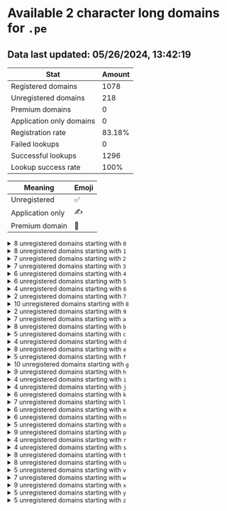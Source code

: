 # Available 2 character long domains for `.pe`

## Data last updated: 05/26/2024, 13:42:19

|Stat|Amount|
|--|--|
|Registered domains|1078|
|Unregistered domains|218|
|Premium domains|0|
|Application only domains|0|
|Registration rate|83.18%|
|Failed lookups|0|
|Successful lookups|1296|
|Lookup success rate|100%|


|Meaning|Emoji|
|--|--|
|Unregistered|:white_check_mark:|
|Application only|:writing_hand:|
|Premium domain|:gem:|

<details>
<summary>8 unregistered domains starting with <bold><code>0</code></bold></summary>

|Type|Domain|
|--|--|
|:white_check_mark:|`04.pe`|
|:white_check_mark:|`0c.pe`|
|:white_check_mark:|`0g.pe`|
|:white_check_mark:|`0i.pe`|
|:white_check_mark:|`0o.pe`|
|:white_check_mark:|`0p.pe`|
|:white_check_mark:|`0q.pe`|
|:white_check_mark:|`0v.pe`|
</details>
<details>
<summary>8 unregistered domains starting with <bold><code>1</code></bold></summary>

|Type|Domain|
|--|--|
|:white_check_mark:|`15.pe`|
|:white_check_mark:|`16.pe`|
|:white_check_mark:|`17.pe`|
|:white_check_mark:|`1e.pe`|
|:white_check_mark:|`1i.pe`|
|:white_check_mark:|`1j.pe`|
|:white_check_mark:|`1n.pe`|
|:white_check_mark:|`1o.pe`|
</details>
<details>
<summary>7 unregistered domains starting with <bold><code>2</code></bold></summary>

|Type|Domain|
|--|--|
|:white_check_mark:|`23.pe`|
|:white_check_mark:|`27.pe`|
|:white_check_mark:|`28.pe`|
|:white_check_mark:|`2e.pe`|
|:white_check_mark:|`2i.pe`|
|:white_check_mark:|`2t.pe`|
|:white_check_mark:|`2u.pe`|
</details>
<details>
<summary>7 unregistered domains starting with <bold><code>3</code></bold></summary>

|Type|Domain|
|--|--|
|:white_check_mark:|`36.pe`|
|:white_check_mark:|`3e.pe`|
|:white_check_mark:|`3g.pe`|
|:white_check_mark:|`3j.pe`|
|:white_check_mark:|`3l.pe`|
|:white_check_mark:|`3w.pe`|
|:white_check_mark:|`3y.pe`|
</details>
<details>
<summary>6 unregistered domains starting with <bold><code>4</code></bold></summary>

|Type|Domain|
|--|--|
|:white_check_mark:|`41.pe`|
|:white_check_mark:|`4f.pe`|
|:white_check_mark:|`4l.pe`|
|:white_check_mark:|`4q.pe`|
|:white_check_mark:|`4r.pe`|
|:white_check_mark:|`4z.pe`|
</details>
<details>
<summary>6 unregistered domains starting with <bold><code>5</code></bold></summary>

|Type|Domain|
|--|--|
|:white_check_mark:|`57.pe`|
|:white_check_mark:|`5a.pe`|
|:white_check_mark:|`5b.pe`|
|:white_check_mark:|`5f.pe`|
|:white_check_mark:|`5w.pe`|
|:white_check_mark:|`5x.pe`|
</details>
<details>
<summary>4 unregistered domains starting with <bold><code>6</code></bold></summary>

|Type|Domain|
|--|--|
|:white_check_mark:|`66.pe`|
|:white_check_mark:|`67.pe`|
|:white_check_mark:|`6a.pe`|
|:white_check_mark:|`6m.pe`|
</details>
<details>
<summary>2 unregistered domains starting with <bold><code>7</code></bold></summary>

|Type|Domain|
|--|--|
|:white_check_mark:|`7j.pe`|
|:white_check_mark:|`7t.pe`|
</details>
<details>
<summary>10 unregistered domains starting with <bold><code>8</code></bold></summary>

|Type|Domain|
|--|--|
|:white_check_mark:|`81.pe`|
|:white_check_mark:|`82.pe`|
|:white_check_mark:|`84.pe`|
|:white_check_mark:|`8a.pe`|
|:white_check_mark:|`8g.pe`|
|:white_check_mark:|`8i.pe`|
|:white_check_mark:|`8j.pe`|
|:white_check_mark:|`8k.pe`|
|:white_check_mark:|`8o.pe`|
|:white_check_mark:|`8p.pe`|
</details>
<details>
<summary>2 unregistered domains starting with <bold><code>9</code></bold></summary>

|Type|Domain|
|--|--|
|:white_check_mark:|`9r.pe`|
|:white_check_mark:|`9u.pe`|
</details>
<details>
<summary>7 unregistered domains starting with <bold><code>a</code></bold></summary>

|Type|Domain|
|--|--|
|:white_check_mark:|`a0.pe`|
|:white_check_mark:|`a2.pe`|
|:white_check_mark:|`a5.pe`|
|:white_check_mark:|`a7.pe`|
|:white_check_mark:|`a8.pe`|
|:white_check_mark:|`a9.pe`|
|:white_check_mark:|`ao.pe`|
</details>
<details>
<summary>8 unregistered domains starting with <bold><code>b</code></bold></summary>

|Type|Domain|
|--|--|
|:white_check_mark:|`b9.pe`|
|:white_check_mark:|`bd.pe`|
|:white_check_mark:|`be.pe`|
|:white_check_mark:|`bi.pe`|
|:white_check_mark:|`bm.pe`|
|:white_check_mark:|`bs.pe`|
|:white_check_mark:|`by.pe`|
|:white_check_mark:|`bz.pe`|
</details>
<details>
<summary>5 unregistered domains starting with <bold><code>c</code></bold></summary>

|Type|Domain|
|--|--|
|:white_check_mark:|`c9.pe`|
|:white_check_mark:|`ca.pe`|
|:white_check_mark:|`cb.pe`|
|:white_check_mark:|`cc.pe`|
|:white_check_mark:|`cm.pe`|
</details>
<details>
<summary>4 unregistered domains starting with <bold><code>d</code></bold></summary>

|Type|Domain|
|--|--|
|:white_check_mark:|`d7.pe`|
|:white_check_mark:|`d9.pe`|
|:white_check_mark:|`dk.pe`|
|:white_check_mark:|`dl.pe`|
</details>
<details>
<summary>8 unregistered domains starting with <bold><code>e</code></bold></summary>

|Type|Domain|
|--|--|
|:white_check_mark:|`e1.pe`|
|:white_check_mark:|`e3.pe`|
|:white_check_mark:|`e6.pe`|
|:white_check_mark:|`ed.pe`|
|:white_check_mark:|`ee.pe`|
|:white_check_mark:|`el.pe`|
|:white_check_mark:|`eo.pe`|
|:white_check_mark:|`ev.pe`|
</details>
<details>
<summary>5 unregistered domains starting with <bold><code>f</code></bold></summary>

|Type|Domain|
|--|--|
|:white_check_mark:|`f7.pe`|
|:white_check_mark:|`fa.pe`|
|:white_check_mark:|`fb.pe`|
|:white_check_mark:|`fd.pe`|
|:white_check_mark:|`fv.pe`|
</details>
<details>
<summary>10 unregistered domains starting with <bold><code>g</code></bold></summary>

|Type|Domain|
|--|--|
|:white_check_mark:|`g0.pe`|
|:white_check_mark:|`g1.pe`|
|:white_check_mark:|`g2.pe`|
|:white_check_mark:|`g3.pe`|
|:white_check_mark:|`g7.pe`|
|:white_check_mark:|`gb.pe`|
|:white_check_mark:|`gc.pe`|
|:white_check_mark:|`gi.pe`|
|:white_check_mark:|`gn.pe`|
|:white_check_mark:|`go.pe`|
</details>
<details>
<summary>9 unregistered domains starting with <bold><code>h</code></bold></summary>

|Type|Domain|
|--|--|
|:white_check_mark:|`h1.pe`|
|:white_check_mark:|`h5.pe`|
|:white_check_mark:|`h6.pe`|
|:white_check_mark:|`h7.pe`|
|:white_check_mark:|`hi.pe`|
|:white_check_mark:|`hk.pe`|
|:white_check_mark:|`hl.pe`|
|:white_check_mark:|`hn.pe`|
|:white_check_mark:|`hx.pe`|
</details>
<details>
<summary>4 unregistered domains starting with <bold><code>i</code></bold></summary>

|Type|Domain|
|--|--|
|:white_check_mark:|`i3.pe`|
|:white_check_mark:|`im.pe`|
|:white_check_mark:|`in.pe`|
|:white_check_mark:|`iz.pe`|
</details>
<details>
<summary>4 unregistered domains starting with <bold><code>j</code></bold></summary>

|Type|Domain|
|--|--|
|:white_check_mark:|`jd.pe`|
|:white_check_mark:|`je.pe`|
|:white_check_mark:|`jk.pe`|
|:white_check_mark:|`ju.pe`|
</details>
<details>
<summary>6 unregistered domains starting with <bold><code>k</code></bold></summary>

|Type|Domain|
|--|--|
|:white_check_mark:|`k0.pe`|
|:white_check_mark:|`k8.pe`|
|:white_check_mark:|`ka.pe`|
|:white_check_mark:|`kr.pe`|
|:white_check_mark:|`ks.pe`|
|:white_check_mark:|`kx.pe`|
</details>
<details>
<summary>7 unregistered domains starting with <bold><code>l</code></bold></summary>

|Type|Domain|
|--|--|
|:white_check_mark:|`l3.pe`|
|:white_check_mark:|`l9.pe`|
|:white_check_mark:|`la.pe`|
|:white_check_mark:|`le.pe`|
|:white_check_mark:|`ls.pe`|
|:white_check_mark:|`lt.pe`|
|:white_check_mark:|`lv.pe`|
</details>
<details>
<summary>6 unregistered domains starting with <bold><code>m</code></bold></summary>

|Type|Domain|
|--|--|
|:white_check_mark:|`m4.pe`|
|:white_check_mark:|`m8.pe`|
|:white_check_mark:|`m9.pe`|
|:white_check_mark:|`me.pe`|
|:white_check_mark:|`mm.pe`|
|:white_check_mark:|`my.pe`|
</details>
<details>
<summary>6 unregistered domains starting with <bold><code>n</code></bold></summary>

|Type|Domain|
|--|--|
|:white_check_mark:|`n1.pe`|
|:white_check_mark:|`nb.pe`|
|:white_check_mark:|`nh.pe`|
|:white_check_mark:|`ni.pe`|
|:white_check_mark:|`nj.pe`|
|:white_check_mark:|`ns.pe`|
</details>
<details>
<summary>5 unregistered domains starting with <bold><code>o</code></bold></summary>

|Type|Domain|
|--|--|
|:white_check_mark:|`o3.pe`|
|:white_check_mark:|`oi.pe`|
|:white_check_mark:|`oj.pe`|
|:white_check_mark:|`on.pe`|
|:white_check_mark:|`ot.pe`|
</details>
<details>
<summary>9 unregistered domains starting with <bold><code>p</code></bold></summary>

|Type|Domain|
|--|--|
|:white_check_mark:|`p2.pe`|
|:white_check_mark:|`p3.pe`|
|:white_check_mark:|`p4.pe`|
|:white_check_mark:|`p9.pe`|
|:white_check_mark:|`pg.pe`|
|:white_check_mark:|`ph.pe`|
|:white_check_mark:|`pk.pe`|
|:white_check_mark:|`po.pe`|
|:white_check_mark:|`ps.pe`|
</details>
<details>
<summary>4 unregistered domains starting with <bold><code>r</code></bold></summary>

|Type|Domain|
|--|--|
|:white_check_mark:|`r0.pe`|
|:white_check_mark:|`r9.pe`|
|:white_check_mark:|`rd.pe`|
|:white_check_mark:|`rw.pe`|
</details>
<details>
<summary>4 unregistered domains starting with <bold><code>s</code></bold></summary>

|Type|Domain|
|--|--|
|:white_check_mark:|`s3.pe`|
|:white_check_mark:|`sa.pe`|
|:white_check_mark:|`sj.pe`|
|:white_check_mark:|`su.pe`|
</details>
<details>
<summary>8 unregistered domains starting with <bold><code>t</code></bold></summary>

|Type|Domain|
|--|--|
|:white_check_mark:|`t3.pe`|
|:white_check_mark:|`t4.pe`|
|:white_check_mark:|`t5.pe`|
|:white_check_mark:|`t6.pe`|
|:white_check_mark:|`t7.pe`|
|:white_check_mark:|`t9.pe`|
|:white_check_mark:|`tb.pe`|
|:white_check_mark:|`ts.pe`|
</details>
<details>
<summary>8 unregistered domains starting with <bold><code>u</code></bold></summary>

|Type|Domain|
|--|--|
|:white_check_mark:|`ua.pe`|
|:white_check_mark:|`ub.pe`|
|:white_check_mark:|`uc.pe`|
|:white_check_mark:|`uj.pe`|
|:white_check_mark:|`un.pe`|
|:white_check_mark:|`uo.pe`|
|:white_check_mark:|`up.pe`|
|:white_check_mark:|`uq.pe`|
</details>
<details>
<summary>5 unregistered domains starting with <bold><code>v</code></bold></summary>

|Type|Domain|
|--|--|
|:white_check_mark:|`v3.pe`|
|:white_check_mark:|`v6.pe`|
|:white_check_mark:|`v8.pe`|
|:white_check_mark:|`vh.pe`|
|:white_check_mark:|`vt.pe`|
</details>
<details>
<summary>7 unregistered domains starting with <bold><code>w</code></bold></summary>

|Type|Domain|
|--|--|
|:white_check_mark:|`w4.pe`|
|:white_check_mark:|`w6.pe`|
|:white_check_mark:|`w9.pe`|
|:white_check_mark:|`we.pe`|
|:white_check_mark:|`wq.pe`|
|:white_check_mark:|`wr.pe`|
|:white_check_mark:|`wy.pe`|
</details>
<details>
<summary>9 unregistered domains starting with <bold><code>x</code></bold></summary>

|Type|Domain|
|--|--|
|:white_check_mark:|`x8.pe`|
|:white_check_mark:|`xc.pe`|
|:white_check_mark:|`xd.pe`|
|:white_check_mark:|`xf.pe`|
|:white_check_mark:|`xg.pe`|
|:white_check_mark:|`xr.pe`|
|:white_check_mark:|`xw.pe`|
|:white_check_mark:|`xx.pe`|
|:white_check_mark:|`xz.pe`|
</details>
<details>
<summary>5 unregistered domains starting with <bold><code>y</code></bold></summary>

|Type|Domain|
|--|--|
|:white_check_mark:|`y5.pe`|
|:white_check_mark:|`y6.pe`|
|:white_check_mark:|`y8.pe`|
|:white_check_mark:|`ya.pe`|
|:white_check_mark:|`yq.pe`|
</details>
<details>
<summary>5 unregistered domains starting with <bold><code>z</code></bold></summary>

|Type|Domain|
|--|--|
|:white_check_mark:|`z6.pe`|
|:white_check_mark:|`zj.pe`|
|:white_check_mark:|`zl.pe`|
|:white_check_mark:|`zr.pe`|
|:white_check_mark:|`zy.pe`|
</details>